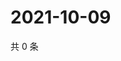# 2021-10-09

共 0 条

<!-- BEGIN WEIBO -->
<!-- 最后更新时间 Sat Oct 09 2021 12:10:29 GMT+0800 (China Standard Time) -->

<!-- END WEIBO -->
